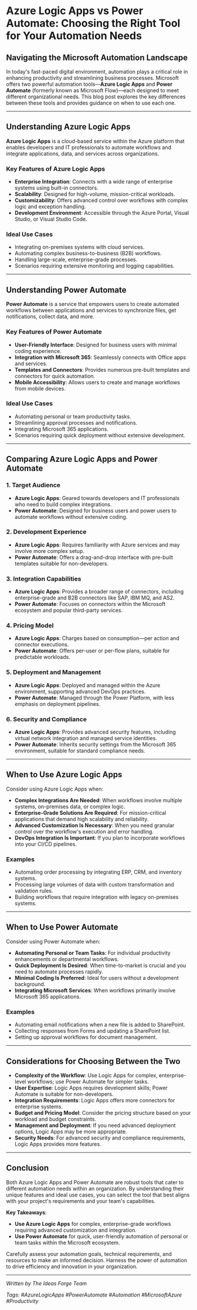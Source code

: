 # Azure Logic Apps vs Power Automate: Choosing the Right Tool for Your Automation Needs

## Navigating the Microsoft Automation Landscape

In today's fast-paced digital environment, automation plays a critical role in enhancing productivity and streamlining business processes. Microsoft offers two powerful automation tools—**Azure Logic Apps** and **Power Automate** (formerly known as Microsoft Flow)—each designed to meet different organizational needs. This blog post explores the key differences between these tools and provides guidance on when to use each one.

---

## Understanding Azure Logic Apps

**Azure Logic Apps** is a cloud-based service within the Azure platform that enables developers and IT professionals to automate workflows and integrate applications, data, and services across organizations.

### Key Features of Azure Logic Apps

- **Enterprise Integration**: Connects with a wide range of enterprise systems using built-in connectors.
- **Scalability**: Designed for high-volume, mission-critical workloads.
- **Customizability**: Offers advanced control over workflows with complex logic and exception handling.
- **Development Environment**: Accessible through the Azure Portal, Visual Studio, or Visual Studio Code.

### Ideal Use Cases

- Integrating on-premises systems with cloud services.
- Automating complex business-to-business (B2B) workflows.
- Handling large-scale, enterprise-grade processes.
- Scenarios requiring extensive monitoring and logging capabilities.

---

## Understanding Power Automate

**Power Automate** is a service that empowers users to create automated workflows between applications and services to synchronize files, get notifications, collect data, and more.

### Key Features of Power Automate

- **User-Friendly Interface**: Designed for business users with minimal coding experience.
- **Integration with Microsoft 365**: Seamlessly connects with Office apps and services.
- **Templates and Connectors**: Provides numerous pre-built templates and connectors for quick automation.
- **Mobile Accessibility**: Allows users to create and manage workflows from mobile devices.

### Ideal Use Cases

- Automating personal or team productivity tasks.
- Streamlining approval processes and notifications.
- Integrating Microsoft 365 applications.
- Scenarios requiring quick deployment without extensive development.

---

## Comparing Azure Logic Apps and Power Automate

### **1. Target Audience**

- **Azure Logic Apps**: Geared towards developers and IT professionals who need to build complex integrations.
- **Power Automate**: Designed for business users and power users to automate workflows without extensive coding.

### **2. Development Experience**

- **Azure Logic Apps**: Requires familiarity with Azure services and may involve more complex setup.
- **Power Automate**: Offers a drag-and-drop interface with pre-built templates suitable for non-developers.

### **3. Integration Capabilities**

- **Azure Logic Apps**: Provides a broader range of connectors, including enterprise-grade and B2B connectors like SAP, IBM MQ, and AS2.
- **Power Automate**: Focuses on connectors within the Microsoft ecosystem and popular third-party services.

### **4. Pricing Model**

- **Azure Logic Apps**: Charges based on consumption—per action and connector executions.
- **Power Automate**: Offers per-user or per-flow plans, suitable for predictable workloads.

### **5. Deployment and Management**

- **Azure Logic Apps**: Deployed and managed within the Azure environment, supporting advanced DevOps practices.
- **Power Automate**: Managed through the Power Platform, with less emphasis on deployment pipelines.

### **6. Security and Compliance**

- **Azure Logic Apps**: Provides advanced security features, including virtual network integration and managed service identities.
- **Power Automate**: Inherits security settings from the Microsoft 365 environment, suitable for standard compliance needs.

---

## When to Use Azure Logic Apps

Consider using Azure Logic Apps when:

- **Complex Integrations Are Needed**: When workflows involve multiple systems, on-premises data, or complex logic.
- **Enterprise-Grade Solutions Are Required**: For mission-critical applications that demand high scalability and reliability.
- **Advanced Customization Is Necessary**: When you need granular control over the workflow's execution and error handling.
- **DevOps Integration Is Important**: If you plan to incorporate workflows into your CI/CD pipelines.

### Examples

- Automating order processing by integrating ERP, CRM, and inventory systems.
- Processing large volumes of data with custom transformation and validation rules.
- Building workflows that require integration with legacy on-premises systems.

---

## When to Use Power Automate

Consider using Power Automate when:

- **Automating Personal or Team Tasks**: For individual productivity enhancements or departmental workflows.
- **Quick Deployment Is Desired**: When time-to-market is crucial and you need to automate processes rapidly.
- **Minimal Coding Is Preferred**: Ideal for users without a development background.
- **Integrating Microsoft Services**: When workflows primarily involve Microsoft 365 applications.

### Examples

- Automating email notifications when a new file is added to SharePoint.
- Collecting responses from Forms and updating a SharePoint list.
- Setting up approval workflows for document management.

---

## Considerations for Choosing Between the Two

- **Complexity of the Workflow**: Use Logic Apps for complex, enterprise-level workflows; use Power Automate for simpler tasks.
- **User Expertise**: Logic Apps requires development skills; Power Automate is suitable for non-developers.
- **Integration Requirements**: Logic Apps offers more connectors for enterprise systems.
- **Budget and Pricing Model**: Consider the pricing structure based on your workload and budget constraints.
- **Management and Deployment**: If you need advanced deployment options, Logic Apps may be more appropriate.
- **Security Needs**: For advanced security and compliance requirements, Logic Apps provides more features.

---

## Conclusion

Both Azure Logic Apps and Power Automate are robust tools that cater to different automation needs within an organization. By understanding their unique features and ideal use cases, you can select the tool that best aligns with your project's requirements and your team's capabilities.

**Key Takeaways**:

- **Use Azure Logic Apps** for complex, enterprise-grade workflows requiring advanced customization and integration.
- **Use Power Automate** for quick, user-friendly automation of personal or team tasks within the Microsoft ecosystem.

Carefully assess your automation goals, technical requirements, and resources to make an informed decision. Harness the power of automation to drive efficiency and innovation in your organization.

---

*Written by The Ideas Forge Team*

*Tags: #AzureLogicApps #PowerAutomate #Automation #MicrosoftAzure #Productivity*
